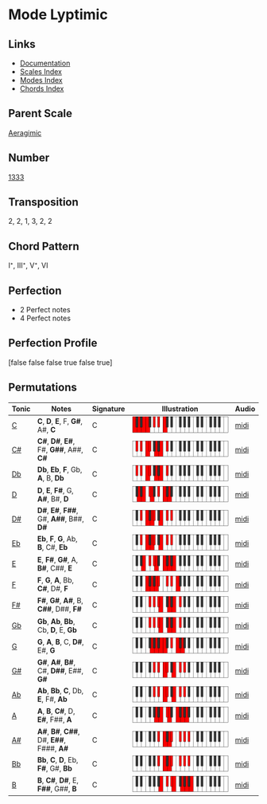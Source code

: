 # Mode Lyptimic

## Links

- [Documentation](README.md)
- [Scales Index](Scales.md)
- [Modes Index](Modes.md)
- [Chords Index](Chords.md)

## Parent Scale

[Aeragimic](ScaleAeragimic.md)

## Number

[1333](https://ianring.com/musictheory/scales/1333)

## Transposition

2, 2, 1, 3, 2, 2

## Chord Pattern

I⁺, III⁺, V⁺, VI

## Perfection

- 2 Perfect notes
- 4 Perfect notes

## Perfection Profile

[false false false true false true]

## Permutations

| Tonic | Notes | Signature | Illustration | Audio |
|-------|-------|-----------|--------------|-------|
| [C](ModeCNaturalLyptimic.md) | **C**, **D**, **E**, F, **G#**, A#, **C** | C | ![CNaturalLyptimic](ModeCNaturalLyptimic.png) | [midi](https://github.com/edipermadi/music/blob/main/docs/ModeCNaturalLyptimic.mid?raw=true) |
| [C#](ModeCSharpLyptimic.md) | **C#**, **D#**, **E#**, F#, **G##**, A##, **C#** | C | ![CSharpLyptimic](ModeCSharpLyptimic.png) | [midi](https://github.com/edipermadi/music/blob/main/docs/ModeCSharpLyptimic.mid?raw=true) |
| [Db](ModeDFlatLyptimic.md) | **Db**, **Eb**, **F**, Gb, **A**, B, **Db** | C | ![DFlatLyptimic](ModeDFlatLyptimic.png) | [midi](https://github.com/edipermadi/music/blob/main/docs/ModeDFlatLyptimic.mid?raw=true) |
| [D](ModeDNaturalLyptimic.md) | **D**, **E**, **F#**, G, **A#**, B#, **D** | C | ![DNaturalLyptimic](ModeDNaturalLyptimic.png) | [midi](https://github.com/edipermadi/music/blob/main/docs/ModeDNaturalLyptimic.mid?raw=true) |
| [D#](ModeDSharpLyptimic.md) | **D#**, **E#**, **F##**, G#, **A##**, B##, **D#** | C | ![DSharpLyptimic](ModeDSharpLyptimic.png) | [midi](https://github.com/edipermadi/music/blob/main/docs/ModeDSharpLyptimic.mid?raw=true) |
| [Eb](ModeEFlatLyptimic.md) | **Eb**, **F**, **G**, Ab, **B**, C#, **Eb** | C | ![EFlatLyptimic](ModeEFlatLyptimic.png) | [midi](https://github.com/edipermadi/music/blob/main/docs/ModeEFlatLyptimic.mid?raw=true) |
| [E](ModeENaturalLyptimic.md) | **E**, **F#**, **G#**, A, **B#**, C##, **E** | C | ![ENaturalLyptimic](ModeENaturalLyptimic.png) | [midi](https://github.com/edipermadi/music/blob/main/docs/ModeENaturalLyptimic.mid?raw=true) |
| [F](ModeFNaturalLyptimic.md) | **F**, **G**, **A**, Bb, **C#**, D#, **F** | C | ![FNaturalLyptimic](ModeFNaturalLyptimic.png) | [midi](https://github.com/edipermadi/music/blob/main/docs/ModeFNaturalLyptimic.mid?raw=true) |
| [F#](ModeFSharpLyptimic.md) | **F#**, **G#**, **A#**, B, **C##**, D##, **F#** | C | ![FSharpLyptimic](ModeFSharpLyptimic.png) | [midi](https://github.com/edipermadi/music/blob/main/docs/ModeFSharpLyptimic.mid?raw=true) |
| [Gb](ModeGFlatLyptimic.md) | **Gb**, **Ab**, **Bb**, Cb, **D**, E, **Gb** | C | ![GFlatLyptimic](ModeGFlatLyptimic.png) | [midi](https://github.com/edipermadi/music/blob/main/docs/ModeGFlatLyptimic.mid?raw=true) |
| [G](ModeGNaturalLyptimic.md) | **G**, **A**, **B**, C, **D#**, E#, **G** | C | ![GNaturalLyptimic](ModeGNaturalLyptimic.png) | [midi](https://github.com/edipermadi/music/blob/main/docs/ModeGNaturalLyptimic.mid?raw=true) |
| [G#](ModeGSharpLyptimic.md) | **G#**, **A#**, **B#**, C#, **D##**, E##, **G#** | C | ![GSharpLyptimic](ModeGSharpLyptimic.png) | [midi](https://github.com/edipermadi/music/blob/main/docs/ModeGSharpLyptimic.mid?raw=true) |
| [Ab](ModeAFlatLyptimic.md) | **Ab**, **Bb**, **C**, Db, **E**, F#, **Ab** | C | ![AFlatLyptimic](ModeAFlatLyptimic.png) | [midi](https://github.com/edipermadi/music/blob/main/docs/ModeAFlatLyptimic.mid?raw=true) |
| [A](ModeANaturalLyptimic.md) | **A**, **B**, **C#**, D, **E#**, F##, **A** | C | ![ANaturalLyptimic](ModeANaturalLyptimic.png) | [midi](https://github.com/edipermadi/music/blob/main/docs/ModeANaturalLyptimic.mid?raw=true) |
| [A#](ModeASharpLyptimic.md) | **A#**, **B#**, **C##**, D#, **E##**, F###, **A#** | C | ![ASharpLyptimic](ModeASharpLyptimic.png) | [midi](https://github.com/edipermadi/music/blob/main/docs/ModeASharpLyptimic.mid?raw=true) |
| [Bb](ModeBFlatLyptimic.md) | **Bb**, **C**, **D**, Eb, **F#**, G#, **Bb** | C | ![BFlatLyptimic](ModeBFlatLyptimic.png) | [midi](https://github.com/edipermadi/music/blob/main/docs/ModeBFlatLyptimic.mid?raw=true) |
| [B](ModeBNaturalLyptimic.md) | **B**, **C#**, **D#**, E, **F##**, G##, **B** | C | ![BNaturalLyptimic](ModeBNaturalLyptimic.png) | [midi](https://github.com/edipermadi/music/blob/main/docs/ModeBNaturalLyptimic.mid?raw=true) |

